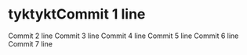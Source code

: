 # tyktyktCommit 1 line
Commit 2 line
Commit 3 line
Commit 4 line
Commit 5 line
Commit 6 line
Commit 7 line
